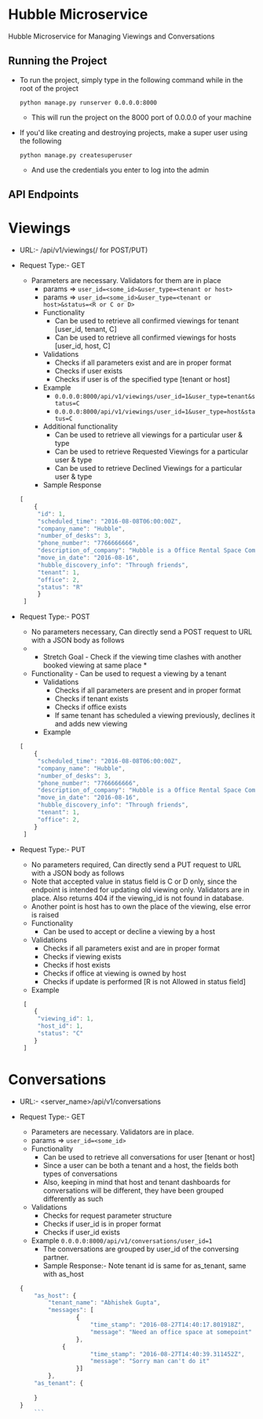 Hubble Microservice
==============================

Hubble Microservice for Managing Viewings and Conversations

Running the Project
--------------------
* To run the project, simply type in the following command while in the root of the project

	```python manage.py runserver 0.0.0.0:8000```

  	- This will run the project on the 8000 port of 0.0.0.0 of your machine

* If you'd like creating and destroying projects, make a super user using the following 

	```python manage.py createsuperuser```

  	- And use the credentials you enter to log into the admin


API Endpoints
--------------

Viewings
=========

* URL:- <servername>/api/v1/viewings(/ for POST/PUT)
* Request Type:- GET
  	- Parameters are necessary. Validators for them are in place
		- params =>  ``` user_id=<some_id>&user_type=<tenant or host> ```
		- params =>  ``` user_id=<some_id>&user_type=<tenant or host>&status=<R or C or D> ```
    	- Functionality 
    		- Can be used to retrieve all confirmed viewings for tenant [user_id, tenant, C]
    		- Can be used to retrieve all confirmed viewings for hosts [user_id, host, C]
    	- Validations
    		- Checks if all parameters exist and are in proper format
    		- Checks if user exists
    		- Checks if user is of the specified type [tenant or host]
    	- Example
        	- ``` 0.0.0.0:8000/api/v1/viewings/user_id=1&user_type=tenant&status=C ```
        	- ``` 0.0.0.0:8000/api/v1/viewings/user_id=1&user_type=host&status=C ```
    	- Additional functionality
    		- Can be used to retrieve all viewings for a particular user & type
    		- Can be used to retrieve Requested Viewings for a particular user & type    
    		- Can be used to retrieve Declined Viewings for a particular user & type
    	- Sample Response

    ``` javascript
    [
    	{
    	 "id": 1,
    	 "scheduled_time": "2016-08-08T06:00:00Z",
    	 "company_name": "Hubble",
    	 "number_of_desks": 3,
    	 "phone_number": "7766666666",
    	 "description_of_company": "Hubble is a Office Rental Space Company in London",
    	 "move_in_date": "2016-08-16",
    	 "hubble_discovery_info": "Through friends",
    	 "tenant": 1,
    	 "office": 2,
    	 "status": "R"
    	 }
     ]
    ```

* Request Type:- POST
  	- No parameters necessary, Can directly send a POST request to URL with a JSON body as follows
  	- * Stretch Goal - Check if the viewing time clashes with another booked viewing at same place *
  	- Functionality
     		- Can be used to request a viewing by a tenant
     	- Validations
     		- Checks if all parameters are present and in proper format
     		- Checks if tenant exists
     		- Checks if office exists
     		- If same tenant has scheduled a viewing previously, declines it and adds new viewing
    	- Example 

    ```javascript
    [
    	{
         "scheduled_time": "2016-08-08T06:00:00Z",
         "company_name": "Hubble",
         "number_of_desks": 3,
         "phone_number": "7766666666",
         "description_of_company": "Hubble is a Office Rental Space Company in London",
         "move_in_date": "2016-08-16",
         "hubble_discovery_info": "Through friends",
         "tenant": 1,    	     
         "office": 2,
    	}
     ]
   	``` 
* Request Type:- PUT
   	- No parameters required, Can directly send a PUT request to URL with a JSON body as follows
	- Note that accepted value in status field is C or D only, since the endpoint is intended for updating old viewing only. Validators are in place. Also returns 404 if the viewing_id is not found in database.
  	- Another point is host has to own the place of the viewing, else error is raised
  	- Functionality
  		- Can be used to accept or decline a viewing by a host
  	- Validations
  		- Checks if all parameters exist and are in proper format
  		- Checks if viewing exists
  		- Checks if host exists
  		- Checks if office at viewing is owned by host
  		- Checks if update is performed [R is not Allowed in status field]
  	- Example

  	```javascript
     [
     	{
         "viewing_id": 1,
         "host_id": 1,
         "status": "C"
     	}
     ]
    ```
    

Conversations
=============

* URL:- <server_name>/api/v1/conversations
* Request Type:- GET
	- Parameters are necessary. Validators are in place.
	- params => ``` user_id=<some_id> ```
    - Functionality 
    	- Can be used to retrieve all conversations for user [tenant or host]
    	- Since a user can be both a tenant and a host, the fields both types of conversations
    	- Also, keeping in mind that host and tenant dashboards for conversations will be different, they have been grouped differently as such
    - Validations
    	- Checks for request parameter structure
    	- Checks if user_id is in proper format
    	- Checks if user_id exists
    - Example
        ``` 0.0.0.0:8000/api/v1/conversations/user_id=1 ```
    	- The conversations are grouped by user_id of the conversing partner.
    	- Sample Response:-  Note tenant id is same for as_tenant, same with as_host

	```javascript
	{
	    "as_host": {
		    "tenant_name": "Abhishek Gupta",
		    "messages": [
            		{
                		"time_stamp": "2016-08-27T14:40:17.801918Z",
                		"message": "Need an office space at somepoint"
            		},
		        {
                		"time_stamp": "2016-08-27T14:40:39.311452Z",
                		"message": "Sorry man can't do it"
            		}]
            },
	    "as_tenant": {
	    
	    }
	}
    	```
    	
